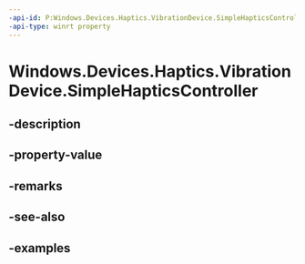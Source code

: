 ```yaml
---
-api-id: P:Windows.Devices.Haptics.VibrationDevice.SimpleHapticsController
-api-type: winrt property
---
```


<!-- Property syntax.
public SimpleHapticsController SimpleHapticsController { get; }
-->

# Windows.Devices.Haptics.VibrationDevice.SimpleHapticsController

## -description

## -property-value

## -remarks

## -see-also

## -examples

